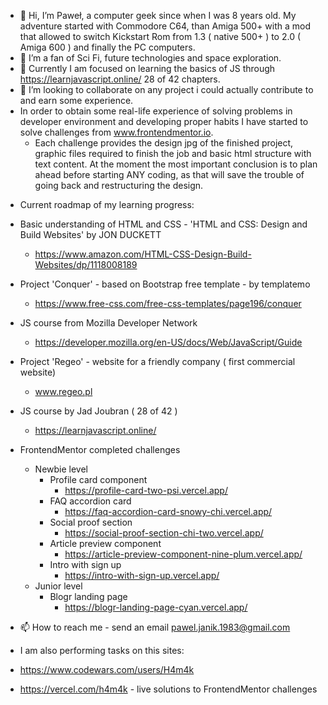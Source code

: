 - 👋 Hi, I’m Paweł, a computer geek since when I was 8 years old. My adventure started with Commodore C64, than Amiga 500+ with a mod that allowed to switch Kickstart Rom from 1.3 ( native 500+ ) to 2.0 ( Amiga 600 ) and finally the PC computers. 
- 👀 I’m a fan of Sci Fi, future technologies and space exploration. 
- 🌱 Currently I am focused on learning the basics of JS through https://learnjavascript.online/ 28 of 42 chapters.
- 💞️ I’m looking to collaborate on any project i could actually contribute to and earn some experience.
-    In order to obtain some real-life experience of solving problems in developer environment and developing proper habits I have started to solve challenges from www.frontendmentor.io.
     -    Each challenge provides the design jpg of the finished project, graphic files required to finish the job and basic html structure with text content.
     At the moment the most important conclusion is to plan ahead before starting ANY coding, as that will save the trouble of going back and restructuring the design.
<!-- -
-
 -->
-    Current roadmap of my learning progress:
-    Basic understanding of HTML and CSS - 'HTML and CSS: Design and Build Websites' by JON DUCKETT
     - https://www.amazon.com/HTML-CSS-Design-Build-Websites/dp/1118008189
-    Project 'Conquer' - based on Bootstrap free template - by templatemo
     - https://www.free-css.com/free-css-templates/page196/conquer
-    JS course from Mozilla Developer Network 
     - https://developer.mozilla.org/en-US/docs/Web/JavaScript/Guide
-    Project 'Regeo' - website for a friendly company ( first commercial website)
     - www.regeo.pl
-    JS course by Jad Joubran ( 28 of 42 )
     - https://learnjavascript.online/
-    FrontendMentor completed challenges 
     -    Newbie level
          -    Profile card component
               -    https://profile-card-two-psi.vercel.app/
          -    FAQ accordion card
               -    https://faq-accordion-card-snowy-chi.vercel.app/
          -    Social proof section
               -    https://social-proof-section-chi-two.vercel.app/
          -    Article preview component
               -    https://article-preview-component-nine-plum.vercel.app/
          -    Intro with sign up
               -    https://intro-with-sign-up.vercel.app/
     -    Junior level
          -    Blogr landing page
               -    https://blogr-landing-page-cyan.vercel.app/




- 📫 How to reach me - send an email pawel.janik.1983@gmail.com
- I am also performing tasks on this sites:
- https://www.codewars.com/users/H4m4k
- https://vercel.com/h4m4k - live solutions to FrontendMentor challenges
<!---
H4m4k/H4m4k is a ✨ special ✨ repository because its `README.md` (this file) appears on your GitHub profile.
You can click the Preview link to take a https://www.codewars.com/dashboard
- look at your changes.
--->
